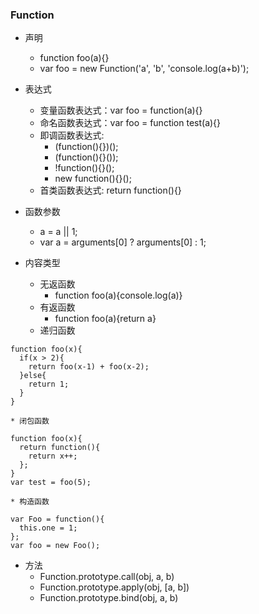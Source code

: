 ### Function
* 声明
    * function foo(a){}
    * var foo = new Function('a', 'b', 'console.log(a+b)');

* 表达式
    * 变量函数表达式：var foo = function(a){}
    * 命名函数表达式：var foo = function test(a){}
    * 即调函数表达式:
        * (function(){})();
        * (function(){}());
        * !function(){}();
        * new function(){}();
    * 首类函数表达式: return function(){}

* 函数参数
    * a = a || 1;
    * var a = arguments[0] ? arguments[0] : 1;

* 内容类型
    * 无返函数
        * function foo(a){console.log(a)}
    * 有返函数
        * function foo(a){return a}
    * 递归函数
```
function foo(x){
  if(x > 2){
    return foo(x-1) + foo(x-2);
  }else{
    return 1;
  }
}
```
    * 闭包函数
```
function foo(x){
  return function(){
    return x++;
  };
}
var test = foo(5);
```
    * 构造函数
```
var Foo = function(){
  this.one = 1;
};
var foo = new Foo();
```

* 方法
    * Function.prototype.call(obj, a, b)
    * Function.prototype.apply(obj, [a, b])
    * Function.prototype.bind(obj, a, b)
